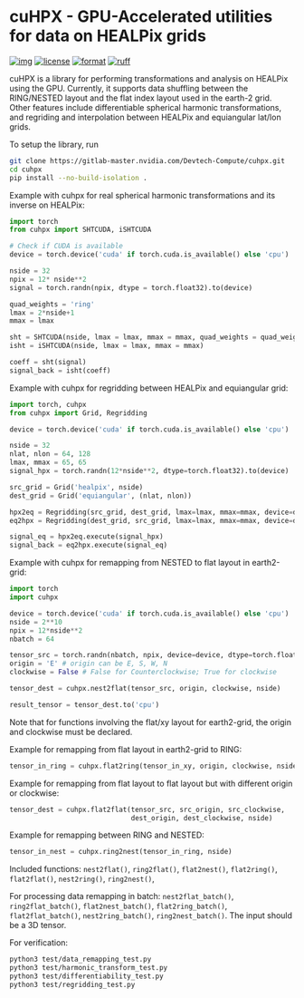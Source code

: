 # cuHPX - GPU-Accelerated utilities for data on HEALPix grids

[![img](https://github.com/NVlabs/cuHPX/actions/workflows/ci.yaml/badge.svg?branch=ci)](https://github.com/NVlabs/cuHPX/actions/workflows/ci.yaml)
[![license][cuhpx_license_img]][cuhpx_license_url]
[![format][cuhpx_format_img]][cuhpx_format_url]
[![ruff][cuhpx_ruff_img]][cuhpx_ruff_url]

cuHPX is a library for performing transformations and analysis on HEALPix using
the GPU. Currently, it supports data shuffling between the RING/NESTED layout
and the flat index layout used in the earth-2 grid. Other features include
differentiable spherical harmonic transformations, and regriding and
interpolation between HEALPix and equiangular lat/lon grids.

To setup the library, run

```bash
git clone https://gitlab-master.nvidia.com/Devtech-Compute/cuhpx.git
cd cuhpx
pip install --no-build-isolation .
```

Example with cuhpx for real spherical harmonic transformations and its inverse
on HEALPix:

```python
import torch
from cuhpx import SHTCUDA, iSHTCUDA

# Check if CUDA is available
device = torch.device('cuda' if torch.cuda.is_available() else 'cpu')

nside = 32
npix = 12* nside**2
signal = torch.randn(npix, dtype = torch.float32).to(device)

quad_weights = 'ring'
lmax = 2*nside+1
mmax = lmax

sht = SHTCUDA(nside, lmax = lmax, mmax = mmax, quad_weights = quad_weights)
isht = iSHTCUDA(nside, lmax = lmax, mmax = mmax)

coeff = sht(signal)
signal_back = isht(coeff)
```

Example with cuhpx for regridding between HEALPix and equiangular grid:

```python
import torch, cuhpx
from cuhpx import Grid, Regridding

device = torch.device('cuda' if torch.cuda.is_available() else 'cpu')

nside = 32
nlat, nlon = 64, 128
lmax, mmax = 65, 65
signal_hpx = torch.randn(12*nside**2, dtype=torch.float32).to(device)

src_grid = Grid('healpix', nside)
dest_grid = Grid('equiangular', (nlat, nlon))

hpx2eq = Regridding(src_grid, dest_grid, lmax=lmax, mmax=mmax, device=device)
eq2hpx = Regridding(dest_grid, src_grid, lmax=lmax, mmax=mmax, device=device)

signal_eq = hpx2eq.execute(signal_hpx)
signal_back = eq2hpx.execute(signal_eq)
```

Example with cuhpx for remapping from NESTED to flat layout in earth2-grid:

```python
import torch
import cuhpx

device = torch.device('cuda' if torch.cuda.is_available() else 'cpu')
nside = 2**10
npix = 12*nside**2
nbatch = 64

tensor_src = torch.randn(nbatch, npix, device=device, dtype=torch.float32)
origin = 'E' # origin can be E, S, W, N
clockwise = False # False for Counterclockwise; True for clockwise

tensor_dest = cuhpx.nest2flat(tensor_src, origin, clockwise, nside)

result_tensor = tensor_dest.to('cpu')
```

Note that for functions involving the flat/xy layout for earth2-grid, the
origin and clockwise must be declared.

Example for remapping from flat layout in earth2-grid to RING:

```python
tensor_in_ring = cuhpx.flat2ring(tensor_in_xy, origin, clockwise, nside)
```

Example for remapping from flat layout to flat layout but with different
origin or clockwise:

```python
tensor_dest = cuhpx.flat2flat(tensor_src, src_origin, src_clockwise,
                              dest_origin, dest_clockwise, nside)
```

Example for remapping between RING and NESTED:

```python
tensor_in_nest = cuhpx.ring2nest(tensor_in_ring, nside)
```

Included functions: `nest2flat()`, `ring2flat()`, `flat2nest()`,
`flat2ring()`, `flat2flat()`, `nest2ring()`, `ring2nest()`,

For processing data remapping in batch: `nest2flat_batch()`,
`ring2flat_batch()`, `flat2nest_batch()`, `flat2ring_batch()`,
`flat2flat_batch()`, `nest2ring_batch()`, `ring2nest_batch()`.
The input should be a 3D tensor.

For verification:

```bash
python3 test/data_remapping_test.py
python3 test/harmonic_transform_test.py
python3 test/differentiability_test.py
python3 test/regridding_test.py
```

<!-- Badge links -->

[cuhpx_license_img]: https://img.shields.io/badge/License-Apache%202.0-green?style=flat-square
[cuhpx_format_img]: https://img.shields.io/badge/Code%20Style-Black-black?style=flat-square
[cuhpx_ruff_img]: https://img.shields.io/endpoint?url=https://raw.githubusercontent.com/astral-sh/ruff/main/assets/badge/v2.json&style=flat-square

[cuhpx_license_url]: ./LICENSE
[cuhpx_format_url]: https://github.com/psf/black
[cuhpx_ruff_url]: https://github.com/astral-sh/ruff
